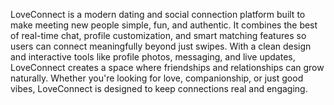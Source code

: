 LoveConnect is a modern dating and social connection platform built to make meeting new people simple, fun, and authentic. It combines the best of real-time chat, profile customization, and smart matching features so users can connect meaningfully beyond just swipes. With a clean design and interactive tools like profile photos, messaging, and live updates, LoveConnect creates a space where friendships and relationships can grow naturally. Whether you're looking for love, companionship, or just good vibes, LoveConnect is designed to keep connections real and engaging.
